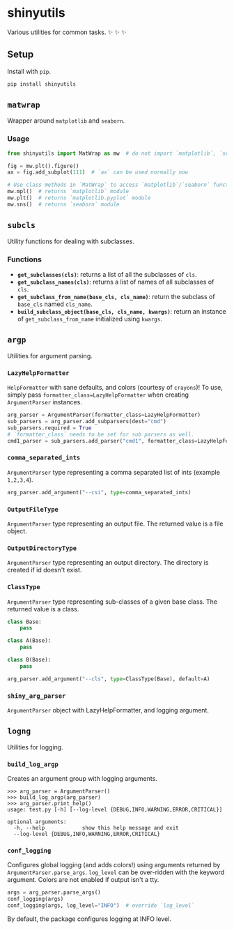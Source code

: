 # shinyutils
Various utilities for common tasks. :sparkles: :sparkles: :sparkles:

## Setup
Install with `pip`.

```bash
pip install shinyutils
```

## `matwrap`
Wrapper around `matplotlib` and `seaborn`.
### Usage
```python
from shinyutils import MatWrap as mw  # do not import `matplotlib`, `seaborn`

fig = mw.plt().figure()
ax = fig.add_subplot(111)  # `ax` can be used normally now

# Use class methods in `MatWrap` to access `matplotlib`/`seaborn` functions.
mw.mpl()  # returns `matplotlib` module
mw.plt()  # returns `matplotlib.pyplot` module
mw.sns()  # returns `seaborn` module
```

## `subcls`
Utility functions for dealing with subclasses.
### Functions
* __`get_subclasses(cls)`__: returns a list of all the subclasses of `cls`.
* __`get_subclass_names(cls)`__: returns a list of names of all subclasses of `cls`.
* __`get_subclass_from_name(base_cls, cls_name)`__: return the subclass of `base_cls` named `cls_name`.
* __`build_subclass_object(base_cls, cls_name, kwargs)`__: return an instance of `get_subclass_from_name` initialized using `kwargs`.

## `argp`
Utilities for argument parsing.
### `LazyHelpFormatter`
`HelpFormatter` with sane defaults, and colors (courtesy of `crayons`)! To use, simply pass `formatter_class=LazyHelpFormatter` when creating `ArgumentParser` instances.

```python
arg_parser = ArgumentParser(formatter_class=LazyHelpFormatter)
sub_parsers = arg_parser.add_subparsers(dest="cmd")
sub_parsers.required = True
# `formatter_class` needs to be set for sub parsers as well.
cmd1_parser = sub_parsers.add_parser("cmd1", formatter_class=LazyHelpFormatter)
```

### `comma_separated_ints`
`ArgumentParser` type representing a comma separated list of ints (example `1,2,3,4`).
```python    
arg_parser.add_argument("--csi", type=comma_separated_ints)
```

### `OutputFileType`
`ArgumentParser` type representing an output file. The returned value is a file object.

### `OutputDirectoryType`
`ArgumentParser` type representing an output directory. The directory is created if id doesn't exist.

### `ClassType`
`ArgumentParser` type representing sub-classes of a given base class. The returned value is a class.
```python
class Base:
    pass

class A(Base):
    pass

class B(Base):
    pass

arg_parser.add_argument("--cls", type=ClassType(Base), default=A)
```

### `shiny_arg_parser`
`ArgumentParser` object with LazyHelpFormatter, and logging argument.

## `logng`
Utilities for logging.
### `build_log_argp`
Creates an argument group with logging arguments.
```
>>> arg_parser = ArgumentParser()
>>> build_log_argp(arg_parser)
>>> arg_parser.print_help()
usage: test.py [-h] [--log-level {DEBUG,INFO,WARNING,ERROR,CRITICAL}]

optional arguments:
  -h, --help            show this help message and exit
  --log-level {DEBUG,INFO,WARNING,ERROR,CRITICAL}
```

### `conf_logging`
Configures global logging (and adds colors!) using arguments returned by `ArgumentParser.parse_args`. `log_level` can be over-ridden with the keyword argument. Colors are not enabled if output isn't a tty.
```python
args = arg_parser.parse_args()
conf_logging(args)
conf_logging(args, log_level="INFO")  # override `log_level`
```
By default, the package configures logging at INFO level.
